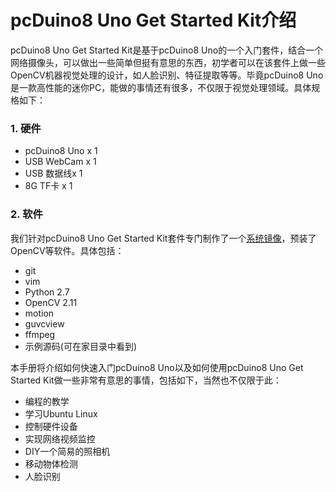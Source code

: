 # pcDuino8 Uno Get Started Kit介绍

pcDuino8 Uno Get Started Kit是基于pcDuino8 Uno的一个入门套件，结合一个网络摄像头，可以做出一些简单但挺有意思的东西，初学者可以在该套件上做一些OpenCV机器视觉处理的设计，如人脸识别、特征提取等等。毕竟pcDuino8 Uno是一款高性能的迷你PC，能做的事情还有很多，不仅限于视觉处理领域。具体规格如下：

### 1. 硬件
* pcDuino8 Uno x 1
* USB WebCam x 1
* USB 数据线x 1
* 8G TF卡 x 1

### 2. 软件
我们针对pcDuino8 Uno Get Started Kit套件专门制作了一个[系统镜像](http://pan.baidu.com/s/1nt1YGBZ#path=%252FpcDuino)，预装了OpenCV等软件。具体包括：
* git
* vim
* Python 2.7
* OpenCV 2.11
* motion
* guvcview
* ffmpeg
* 示例源码(可在家目录中看到)

本手册将介绍如何快速入门pcDuino8 Uno以及如何使用pcDuino8 Uno Get Started Kit做一些非常有意思的事情，包括如下，当然也不仅限于此：
* 编程的教学
* 学习Ubuntu Linux
* 控制硬件设备
* 实现网络视频监控
* DIY一个简易的照相机
* 移动物体检测
* 人脸识别
